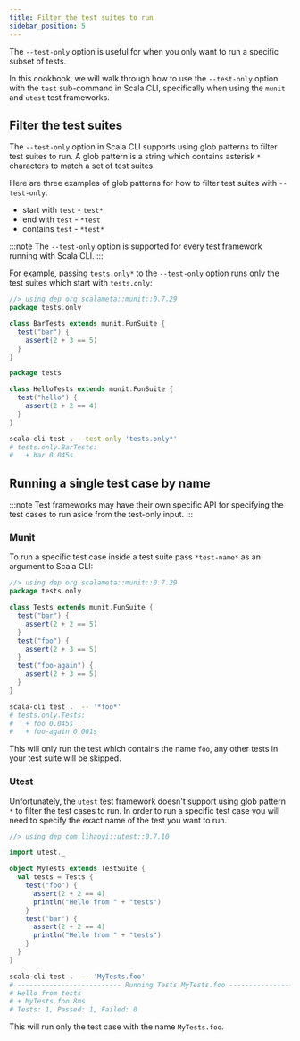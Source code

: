 ```yaml
---
title: Filter the test suites to run
sidebar_position: 5
---
```


The `--test-only` option is useful for when you only want to run a specific subset of tests.

In this cookbook, we will walk through how to use the `--test-only` option with the `test` sub-command in Scala CLI,
specifically when using the `munit` and `utest` test frameworks.

## Filter the test suites

The `--test-only` option in Scala CLI supports using glob patterns to filter test suites to run. A glob pattern is a
string which contains asterisk `*` characters to match a set of test suites.

Here are three examples of glob patterns for how to filter test suites with `--test-only`:

- start with `test` - `test*`
- end with `test` - `*test`
- contains `test` -  `*test*`

:::note
The `--test-only` option is supported for every test framework running with Scala CLI.
:::

For example, passing `tests.only*` to the `--test-only` option runs only the test suites which start with `tests.only`:

```scala title=BarTests.scala
//> using dep org.scalameta::munit::0.7.29
package tests.only

class BarTests extends munit.FunSuite {
  test("bar") {
    assert(2 + 3 == 5)
  }
}
```

```scala title=HelloTests.scala
package tests

class HelloTests extends munit.FunSuite {
  test("hello") {
    assert(2 + 2 == 4)
  }
}
```

```bash
scala-cli test . --test-only 'tests.only*' 
# tests.only.BarTests:
#   + bar 0.045s
```

<!-- Expected:
tests.only.BarTests:
+ bar
-->

## Running a single test case by name

:::note
Test frameworks may have their own specific API for specifying the test cases to run aside from the test-only input.
:::

### Munit

To run a specific test case inside a test suite pass `*test-name*` as an argument to Scala CLI:

<!-- clear -->

```scala title=MunitTests.scala
//> using dep org.scalameta::munit::0.7.29
package tests.only

class Tests extends munit.FunSuite {
  test("bar") {
    assert(2 + 2 == 5)
  }
  test("foo") {
    assert(2 + 3 == 5)
  }
  test("foo-again") {
    assert(2 + 3 == 5)
  }
}
```

```bash
scala-cli test .  -- '*foo*'
# tests.only.Tests:
#   + foo 0.045s
#   + foo-again 0.001s
```

<!-- Expected:
tests.only.Tests:
+ foo
+ foo-again
-->

This will only run the test which contains the name `foo`, any other tests in your test suite will be skipped.

### Utest

Unfortunately, the `utest` test framework doesn't support using glob pattern `*` to filter the test cases to run. In
order to run a specific test case you will need to specify the exact name of the test you want to run.

<!-- clear -->

```scala title=MyTests.scala
//> using dep com.lihaoyi::utest::0.7.10

import utest._

object MyTests extends TestSuite {
  val tests = Tests {
    test("foo") {
      assert(2 + 2 == 4)
      println("Hello from " + "tests")
    }
    test("bar") {
      assert(2 + 2 == 4)
      println("Hello from " + "tests")
    }
  }
}
```

```bash
scala-cli test .  -- 'MyTests.foo'
# -------------------------- Running Tests MyTests.foo --------------------------
# Hello from tests
# + MyTests.foo 8ms  
# Tests: 1, Passed: 1, Failed: 0
```

<!-- Expected:
Running Tests MyTests.foo
Hello from tests
+ MyTests.foo
Tests: 1, Passed: 1, Failed: 0
-->

This will run only the test case with the name `MyTests.foo`.
